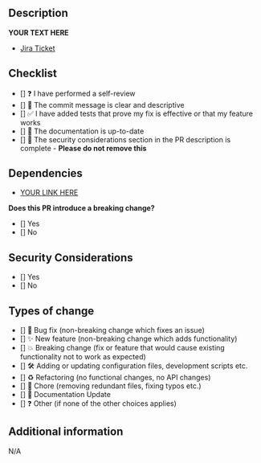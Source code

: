 ## Description

<!---
Describe in as much detail as possible what the pull request is trying to achieve and any contextual information which may be helpful to reviewers.
-->

**YOUR TEXT HERE**

<!---
**Useful links (e.g. tickets, architecture diagrams etc.)**
-->

- [Jira Ticket](https://example.com/)

## Checklist

<!---
Put an `x` in all that apply and explain why in any that don't
-->

- [] ❓ I have performed a self-review
- [] 📝 The commit message is clear and descriptive
- [] ✅ I have added tests that prove my fix is effective or that my feature works
- [] 📄 The documentation is up-to-date
- [] 🔐 The security considerations section in the PR description is complete - **Please do not remove this**

## Dependencies

<!---
Add links to any pull requests or documentation related to this pull request.
-->

- [YOUR LINK HERE](https://example.com/)

**Does this PR introduce a breaking change?** 

<!---
(What changes might users need to make in their application due to this PR?)
-->

- [] Yes
- [] No

<!---
**If you answered yes, then please explain below.**
-->

## Security Considerations

<!---
Are there any security or data concerns to consider?

Please discuss the security implications/considerations relevant to the proposed change.

**These may include:**

* Security-relevant design decisions
* Concerns
* Important discussions
* Implementation-specific guidance and pitfalls
* An outline of risks and threats
-->

- [] Yes
- [] No

<!---
**If you answered yes, then please explain below.**
-->

## Types of change

<!---
What kind of change does this Pull Request introduce?
Put an `x` in the boxes that apply
-->

- [] 🐛 Bug fix (non-breaking change which fixes an issue)
- [] ✨ New feature (non-breaking change which adds functionality)
- [] 💥 Breaking change (fix or feature that would cause existing functionality not to work as expected)
- [] 🛠 Adding or updating configuration files, development scripts etc.
- [] ♻️ Refactoring (no functional changes, no API changes)
- [] 🧹 Chore (removing redundant files, fixing typos etc.)
- [] 📄 Documentation Update
- [] ❓ Other (if none of the other choices applies)

<!---
**If you answered "other", then please explain below.**
-->

## Additional information

<!---
Please add any additional information that will be useful for the reviewer.
-->

N/A
